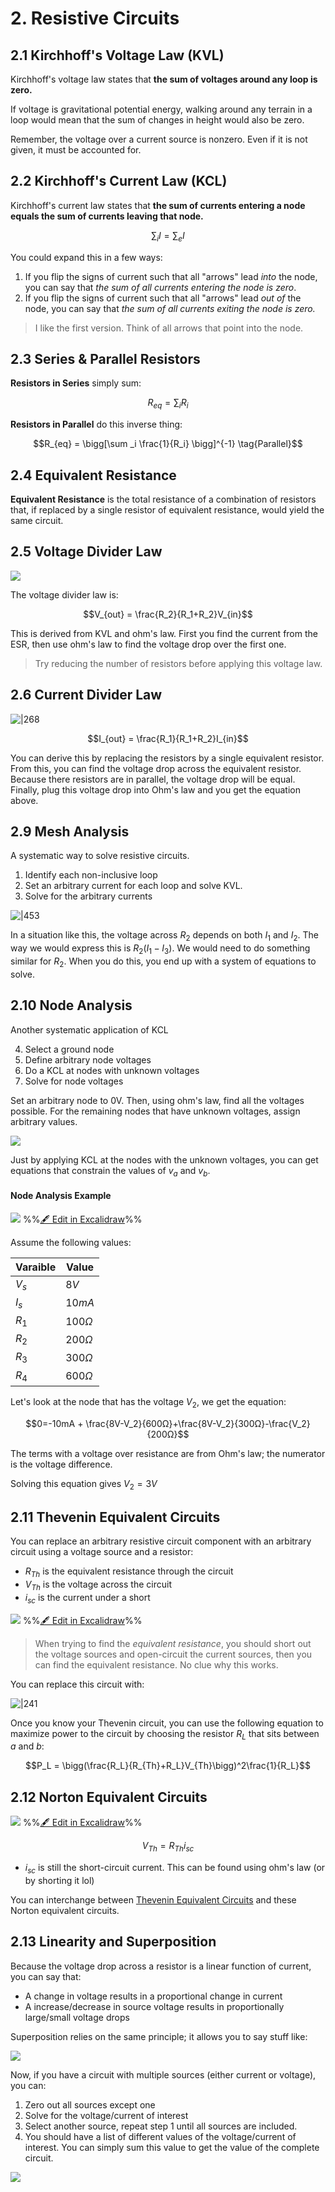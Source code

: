 # 2. Resistive Circuits


## 2.1 Kirchhoff's Voltage Law (KVL)

Kirchhoff's voltage law states that **the sum of voltages around any loop is zero.**

If voltage is gravitational potential energy, walking around any terrain in a loop would mean that the sum of changes in height would also be zero.

Remember, the voltage over a current source is nonzero. Even if it is not given, it must be accounted for.

## 2.2 Kirchhoff's Current Law (KCL)

Kirchhoff's current law states that **the sum of currents entering a node equals the sum of currents leaving that node.**

$$\sum _i I = \sum _e I$$

You could expand this in a few ways:
1. If you flip the signs of current such that all "arrows" lead *into* the node, you can say that *the sum of all currents entering the node is zero*.
2. If you flip the signs of current such that all "arrows" lead *out of* the node, you can say that *the sum of all currents exiting the node is zero.*

> I like the first version. Think of all arrows that point into the node.

## 2.3 Series & Parallel Resistors

**Resistors in Series** simply sum:

$$R_{eq} = \sum_i R_i \tag{Series}$$

**Resistors in Parallel** do this inverse thing:

$$R_{eq} = \bigg[\sum _i \frac{1}{R_i}   \bigg]^{-1} \tag{Parallel}$$

## 2.4 Equivalent Resistance

**Equivalent Resistance** is the total resistance of a combination of resistors that, if replaced by a single resistor of equivalent resistance, would yield the same circuit.

## 2.5 Voltage Divider Law
![](../../media/Pasted%20image%2020250110133635.webp)

The voltage divider law is:

$$V_{out} = \frac{R_2}{R_1+R_2}V_{in}$$

This is derived from KVL and ohm's law. First you find the current from the ESR, then use ohm's law to find the voltage drop over the first one. 

> Try reducing the number of resistors before applying this voltage law.

## 2.6 Current Divider Law

![|268](../../media/Pasted%20image%2020250110133358.webp)

$$I_{out} = \frac{R_1}{R_1+R_2}I_{in}$$

You can derive this by replacing the resistors by a single equivalent resistor. From this, you can find the voltage drop across the equivalent resistor. Because there resistors are in parallel, the voltage drop will be equal. Finally, plug this voltage drop into Ohm's law and you get the equation above.

## 2.9 Mesh Analysis

A systematic way to solve resistive circuits.

1. Identify each non-inclusive loop
2. Set an arbitrary current for each loop and solve KVL.
3. Solve for the arbitrary currents

![|453](../../media/Pasted%20image%2020250110135538.webp)

In a situation like this, the voltage across $R_2$ depends on both $I_1$ and $I_2$. The way we would express this is $R_2(I_1 - I_3)$. We would need to do something similar for $R_2$. When you do this, you end up with a system of equations to solve.

## 2.10 Node Analysis

Another systematic application of KCL

4. Select a ground node
5. Define arbitrary node voltages
6. Do a KCL at nodes with unknown voltages
7. Solve for node voltages


Set an arbitrary node to 0V. Then, using ohm's law, find all the voltages possible. For the remaining nodes that have unknown voltages, assign arbitrary values.

![](../../media/Pasted%20image%2020250114131634.webp)

Just by applying KCL at the nodes with the unknown voltages, you can get equations that constrain the values of $v_a$ and $v_b$. 

#### Node Analysis Example
![](../../media/excalidraw/excalidraw-2025-01-14-13.28.16.excalidraw.svg)
%%[🖋 Edit in Excalidraw](../../media/excalidraw/excalidraw-2025-01-14-13.28.16.excalidraw.md)%%

Assume the following values:

| Varaible | Value  |
| -------- | ------ |
| $V_s$    | $8V$   |
| $I_s$    | $10mA$ |
| $R_1$    | $100Ω$ |
| $R_2$    | $200Ω$ |
| $R_3$    | $300Ω$ |
| $R_4$    | $600Ω$ |

Let's look at the node that has the voltage $V_2$, we get the equation:

$$0=-10mA + \frac{8V-V_2}{600Ω}+\frac{8V-V_2}{300Ω}-\frac{V_2}{200Ω}$$

The terms with a voltage over resistance are from Ohm's law; the numerator is the voltage difference. 

Solving this equation gives $V_2 = 3V$ 

## 2.11 Thevenin Equivalent Circuits

You can replace an arbitrary resistive circuit component with an arbitrary circuit using a voltage source and a resistor:

- $R_{Th}$ is the equivalent resistance through the circuit
- $V_{Th}$ is the voltage across the circuit
- $i_{sc}$ is the current under a short

![](../../media/excalidraw/excalidraw-2025-01-14-13.40.57.excalidraw.svg)
%%[🖋 Edit in Excalidraw](../../media/excalidraw/excalidraw-2025-01-14-13.40.57.excalidraw.md)%%

> When trying to find the *equivalent resistance*, you should short out the voltage sources and open-circuit the current sources, then you can find the equivalent resistance. No clue why this works.

You can replace this circuit with:

![|241](../../media/Pasted%20image%2020250114134324.webp)

Once you know your Thevenin circuit, you can use the following equation to maximize power to the circuit by choosing the resistor $R_L$ that sits between $a$ and $b$:

$$P_L = \bigg(\frac{R_L}{R_{Th}+R_L}V_{Th}\bigg)^2\frac{1}{R_L}$$


## 2.12 Norton Equivalent Circuits


![](../../media/excalidraw/excalidraw-2025-01-27-13.59.55.excalidraw.svg)
%%[🖋 Edit in Excalidraw](../../media/excalidraw/excalidraw-2025-01-27-13.59.55.excalidraw.md)%%

$$V_{Th}=R_{Th}i_{sc}$$

- $i_{sc}$ is still the short-circuit current. This can be found using ohm's law (or by shorting it lol)

You can interchange between [Thevenin Equivalent Circuits](2.%20Resistive%20Circuits.md#2.11%20Thevenin%20Equivalent%20Circuits) and these Norton equivalent circuits.


## 2.13 Linearity and Superposition

Because the voltage drop across a resistor is a linear function of current, you can say that:
- A change in voltage results in a proportional change in current
- A increase/decrease in source voltage results in proportionally large/small voltage drops

Superposition relies on the same principle; it allows you to say stuff like:

![](../../media/Pasted%20image%2020250131201412.webp)

Now, if you have a circuit with multiple sources (either current or voltage), you can:
1. Zero out all sources except one
2. Solve for the voltage/current of interest
3. Select another source, repeat step 1 until all sources are included.
4. You should have a list of different values of the voltage/current of interest. You can simply sum this value to get the value of the complete circuit.

![](../../media/Pasted%20image%2020250131201915.webp)

